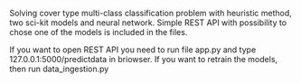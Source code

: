 Solving cover type multi-class classification problem with heuristic method, two sci-kit models and neural network.
Simple REST API with possibility to chose one of the models is included in the files.

If you want to open REST API you need to run file app.py and type 127.0.0.1:5000/predictdata in briowser.
If you want to retrain the models, then run data_ingestion.py
